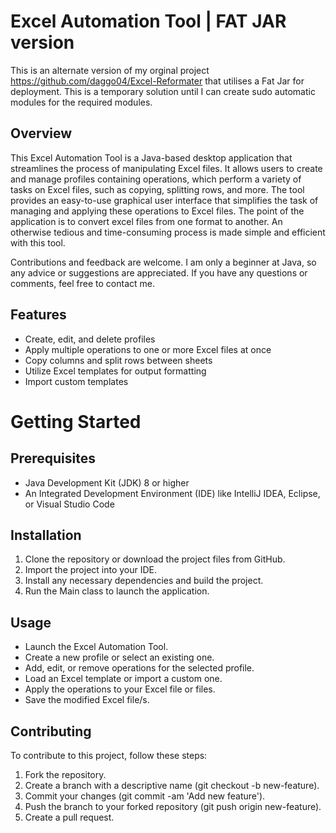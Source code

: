 # Excel Automation Tool | FAT JAR version
This is an alternate version of my orginal project https://github.com/daggo04/Excel-Reformater that utilises a Fat Jar for deployment. This is a temporary solution until I can create sudo automatic modules for the required modules. 
## Overview

This Excel Automation Tool is a Java-based desktop application that streamlines the process of manipulating Excel files. It allows users to create and manage profiles containing operations, which perform a variety of tasks on Excel files, such as copying, splitting rows, and more. The tool provides an easy-to-use graphical user interface that simplifies the task of managing and applying these operations to Excel files. The point of the application is to convert excel files from one format to another. An otherwise tedious and time-consuming process is made simple and efficient with this tool.

Contributions and feedback are welcome. I am only a beginner at Java, so any advice or suggestions are appreciated. If you have any questions or comments, feel free to contact me. 

## Features
- Create, edit, and delete profiles
- Apply multiple operations to one or more Excel files at once
- Copy columns and split rows between sheets
- Utilize Excel templates for output formatting
- Import custom templates

# Getting Started
 
## Prerequisites
- Java Development Kit (JDK) 8 or higher
- An Integrated Development Environment (IDE) like IntelliJ IDEA, Eclipse, or Visual Studio Code

## Installation
1. Clone the repository or download the project files from GitHub.
2. Import the project into your IDE.
3. Install any necessary dependencies and build the project.
4. Run the Main class to launch the application.

## Usage
- Launch the Excel Automation Tool.
- Create a new profile or select an existing one.
- Add, edit, or remove operations for the selected profile.
- Load an Excel template or import a custom one.
- Apply the operations to your Excel file or files.
- Save the modified Excel file/s.
## Contributing

To contribute to this project, follow these steps:

1. Fork the repository.
2. Create a branch with a descriptive name (git checkout -b new-feature).
3. Commit your changes (git commit -am 'Add new feature').
4. Push the branch to your forked repository (git push origin new-feature).
5. Create a pull request.
